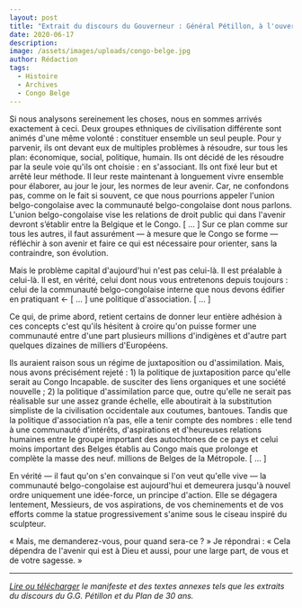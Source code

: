 ```yaml
---
layout: post
title: "Extrait du discours du Gouverneur : Général Pétillon, à l'ouverture du Conseil de Gouvernement 1956."
date: 2020-06-17
description: 
image: /assets/images/uploads/congo-belge.jpg
author: Rédaction
tags: 
  - Histoire
  - Archives
  - Congo Belge
---
```


Si nous analysons sereinement les choses, nous en sommes arrivés exactement à ceci. Deux groupes ethniques de civilisation différente sont animés d'une même volonté : constituer ensemble un seul peuple. Pour y parvenir, ils ont devant eux de multiples problèmes à résoudre, sur tous les plan: économique, social, politique, humain. Ils ont décidé de les résoudre par la seule voie qu'ils ont choisie : en s'associant. Ils ont fixé leur but et arrêté leur méthode. Il leur reste maintenant à longuement vivre ensemble pour élaborer, au jour le jour, les normes de leur avenir.
Car, ne confondons pas, comme on le fait si souvent, ce que nous pourrions appeler l'union belgo-congolaise avec la communauté belgo-congolaise dont nous parlons.
L'union belgo-congolaise vise les relations de droit public qui dans l'avenir devront s’établir entre la Belgique et le Congo. [ … ]
Sur ce plan comme sur tous les autres, il faut assurément — à mesure que le Congo se forme — réfléchir à son avenir et faire ce qui est nécessaire pour orienter, sans la contraindre, son évolution.

Mais le problème capital d'aujourd'hui n'est pas celui-là. Il est préalable à celui-là. Il est, en vérité, celui dont nous vous entretenons depuis toujours : celui de la communauté belgo-congolaise interne que nous devons édifier en pratiquant ← [ … ] une politique d'association. [ … ]

Ce qui, de prime abord, retient certains de donner leur entière adhésion à ces concepts c'est qu'ils hésitent à croire qu'on puisse former une communauté entre d'une part plusieurs millions d'indigènes et d'autre part quelques dizaines de milliers d'Européens.

Ils auraient raison sous un régime de juxtaposition ou d'assimilation.
Mais, nous avons précisément rejeté : 1) la politique de juxtaposition parce qu'elle serait au Congo Incapable. de susciter des liens organiques et une société nouvelle ; 2) la politique d'assimilation parce que, outre qu'elle ne serait pas réalisable sur une assez grande échelle, elle aboutirait à la substitution simpliste de la civilisation occidentale aux coutumes, bantoues.
Tandis que la politique d'association n’a pas, elle a tenir compte des nombres : elle tend à une communauté d'intérêts, d'aspirations et d'heureuses relations humaines entre le groupe important des autochtones de ce pays et celui moins important des Belges établis au Congo mais que prolonge et complète la masse des neuf. millions de Belges de la Métropole. [ … ]

En vérité — il faut qu'on s'en convainque si l'on veut qu'elle vive — la communauté belgo-congolaise est aujourd'hui et demeurera jusqu'à nouvel ordre uniquement une idée-force, un principe d'action. Elle se dégagera lentement, Messieurs, de vos aspirations, de vos cheminements et de vos efforts comme la statue progressivement s'anime sous le ciseau inspiré du sculpteur.

« Mais, me demanderez-vous, pour quand sera-ce ? »
Je répondrai : « Cela dépendra de l'avenir qui est à Dieu et aussi, pour une large part, de vous et de votre sagesse. »


<hr>

*[Lire ou télécharger](https://www.dropbox.com/s/s7vqmw7xmlavezv/Manifeste%20de%20Conscience%20Africaine.pdf?dl=0) le manifeste et des textes annexes tels que les extraits du discours du G.G. Pétillon et du Plan de 30 ans.*